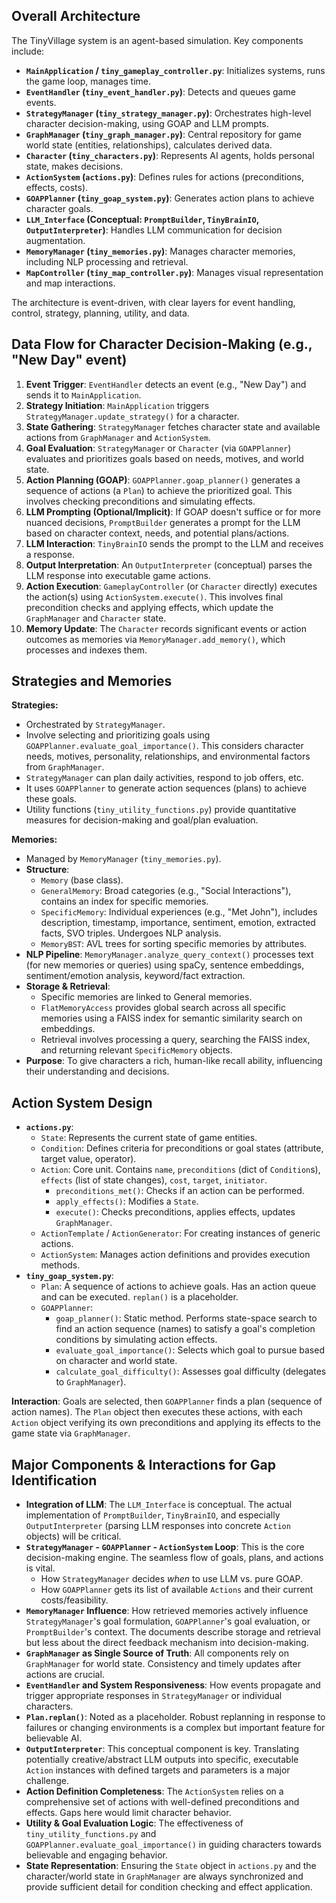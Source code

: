 ## Overall Architecture

The TinyVillage system is an agent-based simulation. Key components include:
- **`MainApplication` / `tiny_gameplay_controller.py`**: Initializes systems, runs the game loop, manages time.
- **`EventHandler` (`tiny_event_handler.py`)**: Detects and queues game events.
- **`StrategyManager` (`tiny_strategy_manager.py`)**: Orchestrates high-level character decision-making, using GOAP and LLM prompts.
- **`GraphManager` (`tiny_graph_manager.py`)**: Central repository for game world state (entities, relationships), calculates derived data.
- **`Character` (`tiny_characters.py`)**: Represents AI agents, holds personal state, makes decisions.
- **`ActionSystem` (`actions.py`)**: Defines rules for actions (preconditions, effects, costs).
- **`GOAPPlanner` (`tiny_goap_system.py`)**: Generates action plans to achieve character goals.
- **`LLM_Interface` (Conceptual: `PromptBuilder`, `TinyBrainIO`, `OutputInterpreter`)**: Handles LLM communication for decision augmentation.
- **`MemoryManager` (`tiny_memories.py`)**: Manages character memories, including NLP processing and retrieval.
- **`MapController` (`tiny_map_controller.py`)**: Manages visual representation and map interactions.

The architecture is event-driven, with clear layers for event handling, control, strategy, planning, utility, and data.

## Data Flow for Character Decision-Making (e.g., "New Day" event)

1.  **Event Trigger**: `EventHandler` detects an event (e.g., "New Day") and sends it to `MainApplication`.
2.  **Strategy Initiation**: `MainApplication` triggers `StrategyManager.update_strategy()` for a character.
3.  **State Gathering**: `StrategyManager` fetches character state and available actions from `GraphManager` and `ActionSystem`.
4.  **Goal Evaluation**: `StrategyManager` or `Character` (via `GOAPPlanner`) evaluates and prioritizes goals based on needs, motives, and world state.
5.  **Action Planning (GOAP)**: `GOAPPlanner.goap_planner()` generates a sequence of actions (a `Plan`) to achieve the prioritized goal. This involves checking preconditions and simulating effects.
6.  **LLM Prompting (Optional/Implicit)**: If GOAP doesn't suffice or for more nuanced decisions, `PromptBuilder` generates a prompt for the LLM based on character context, needs, and potential plans/actions.
7.  **LLM Interaction**: `TinyBrainIO` sends the prompt to the LLM and receives a response.
8.  **Output Interpretation**: An `OutputInterpreter` (conceptual) parses the LLM response into executable game actions.
9.  **Action Execution**: `GameplayController` (or `Character` directly) executes the action(s) using `ActionSystem.execute()`. This involves final precondition checks and applying effects, which update the `GraphManager` and `Character` state.
10. **Memory Update**: The `Character` records significant events or action outcomes as memories via `MemoryManager.add_memory()`, which processes and indexes them.

## Strategies and Memories

**Strategies:**
- Orchestrated by `StrategyManager`.
- Involve selecting and prioritizing goals using `GOAPPlanner.evaluate_goal_importance()`. This considers character needs, motives, personality, relationships, and environmental factors from `GraphManager`.
- `StrategyManager` can plan daily activities, respond to job offers, etc.
- It uses `GOAPPlanner` to generate action sequences (plans) to achieve these goals.
- Utility functions (`tiny_utility_functions.py`) provide quantitative measures for decision-making and goal/plan evaluation.

**Memories:**
- Managed by `MemoryManager` (`tiny_memories.py`).
- **Structure**:
    - `Memory` (base class).
    - `GeneralMemory`: Broad categories (e.g., "Social Interactions"), contains an index for specific memories.
    - `SpecificMemory`: Individual experiences (e.g., "Met John"), includes description, timestamp, importance, sentiment, emotion, extracted facts, SVO triples. Undergoes NLP analysis.
    - `MemoryBST`: AVL trees for sorting specific memories by attributes.
- **NLP Pipeline**: `MemoryManager.analyze_query_context()` processes text (for new memories or queries) using spaCy, sentence embeddings, sentiment/emotion analysis, keyword/fact extraction.
- **Storage & Retrieval**:
    - Specific memories are linked to General memories.
    - `FlatMemoryAccess` provides global search across all specific memories using a FAISS index for semantic similarity search on embeddings.
    - Retrieval involves processing a query, searching the FAISS index, and returning relevant `SpecificMemory` objects.
- **Purpose**: To give characters a rich, human-like recall ability, influencing their understanding and decisions.

## Action System Design

- **`actions.py`**:
    - `State`: Represents the current state of game entities.
    - `Condition`: Defines criteria for preconditions or goal states (attribute, target value, operator).
    - `Action`: Core unit. Contains `name`, `preconditions` (dict of `Condition`s), `effects` (list of state changes), `cost`, `target`, `initiator`.
        - `preconditions_met()`: Checks if an action can be performed.
        - `apply_effects()`: Modifies a `State`.
        - `execute()`: Checks preconditions, applies effects, updates `GraphManager`.
    - `ActionTemplate` / `ActionGenerator`: For creating instances of generic actions.
    - `ActionSystem`: Manages action definitions and provides execution methods.
- **`tiny_goap_system.py`**:
    - `Plan`: A sequence of actions to achieve goals. Has an action queue and can be executed. `replan()` is a placeholder.
    - `GOAPPlanner`:
        - `goap_planner()`: Static method. Performs state-space search to find an action sequence (names) to satisfy a goal's completion conditions by simulating action effects.
        - `evaluate_goal_importance()`: Selects which goal to pursue based on character and world state.
        - `calculate_goal_difficulty()`: Assesses goal difficulty (delegates to `GraphManager`).

**Interaction**: Goals are selected, then `GOAPPlanner` finds a plan (sequence of action names). The `Plan` object then executes these actions, with each `Action` object verifying its own preconditions and applying its effects to the game state via `GraphManager`.

## Major Components & Interactions for Gap Identification

- **Integration of LLM**: The `LLM_Interface` is conceptual. The actual implementation of `PromptBuilder`, `TinyBrainIO`, and especially `OutputInterpreter` (parsing LLM responses into concrete `Action` objects) will be critical.
- **`StrategyManager` - `GOAPPlanner` - `ActionSystem` Loop**: This is the core decision-making engine. The seamless flow of goals, plans, and actions is vital.
    - How `StrategyManager` decides *when* to use LLM vs. pure GOAP.
    - How `GOAPPlanner` gets its list of available `Actions` and their current costs/feasibility.
- **`MemoryManager` Influence**: How retrieved memories actively influence `StrategyManager`'s goal formulation, `GOAPPlanner`'s goal evaluation, or `PromptBuilder`'s context. The documents describe storage and retrieval but less about the direct feedback mechanism into decision-making.
- **`GraphManager` as Single Source of Truth**: All components rely on `GraphManager` for world state. Consistency and timely updates after actions are crucial.
- **`EventHandler` and System Responsiveness**: How events propagate and trigger appropriate responses in `StrategyManager` or individual characters.
- **`Plan.replan()`**: Noted as a placeholder. Robust replanning in response to failures or changing environments is a complex but important feature for believable AI.
- **`OutputInterpreter`**: This conceptual component is key. Translating potentially creative/abstract LLM outputs into specific, executable `Action` instances with defined targets and parameters is a major challenge.
- **Action Definition Completeness**: The `ActionSystem` relies on a comprehensive set of actions with well-defined preconditions and effects. Gaps here would limit character behavior.
- **Utility & Goal Evaluation Logic**: The effectiveness of `tiny_utility_functions.py` and `GOAPPlanner.evaluate_goal_importance()` in guiding characters towards believable and engaging behavior.
- **State Representation**: Ensuring the `State` object in `actions.py` and the character/world state in `GraphManager` are always synchronized and provide sufficient detail for condition checking and effect application.
